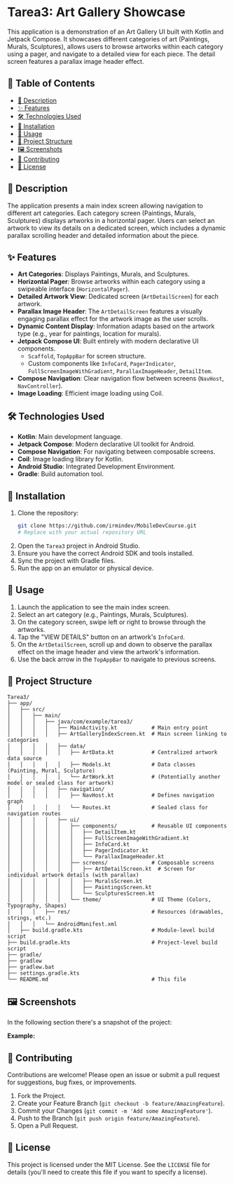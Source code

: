 # Tarea3: Art Gallery Showcase

This application is a demonstration of an Art Gallery UI built with Kotlin and Jetpack Compose. It showcases different categories of art (Paintings, Murals, Sculptures), allows users to browse artworks within each category using a pager, and navigate to a detailed view for each piece. The detail screen features a parallax image header effect.

## 📑 Table of Contents

- [📝 Description](#-description)
- [✨ Features](#-features)
- [🛠️ Technologies Used](#️-technologies-used)
- [🚀 Installation](#-installation)
- [📱 Usage](#-usage)
- [📂 Project Structure](#-project-structure)
- [🖼️ Screenshots](#️-screenshots)
- [🤝 Contributing](#-contributing)
- [📄 License](#-license)

## 📝 Description

The application presents a main index screen allowing navigation to different art categories. Each category screen (Paintings, Murals, Sculptures) displays artworks in a horizontal pager. Users can select an artwork to view its details on a dedicated screen, which includes a dynamic parallax scrolling header and detailed information about the piece.

## ✨ Features

- **Art Categories**: Displays Paintings, Murals, and Sculptures.
- **Horizontal Pager**: Browse artworks within each category using a swipeable interface (`HorizontalPager`).
- **Detailed Artwork View**: Dedicated screen (`ArtDetailScreen`) for each artwork.
- **Parallax Image Header**: The `ArtDetailScreen` features a visually engaging parallax effect for the artwork image as the user scrolls.
- **Dynamic Content Display**: Information adapts based on the artwork type (e.g., year for paintings, location for murals).
- **Jetpack Compose UI**: Built entirely with modern declarative UI components.
    - `Scaffold`, `TopAppBar` for screen structure.
    - Custom components like `InfoCard`, `PagerIndicator`, `FullScreenImageWithGradient`, `ParallaxImageHeader`, `DetailItem`.
- **Compose Navigation**: Clear navigation flow between screens (`NavHost`, `NavController`).
- **Image Loading**: Efficient image loading using Coil.

## 🛠️ Technologies Used

- **Kotlin**: Main development language.
- **Jetpack Compose**: Modern declarative UI toolkit for Android.
- **Compose Navigation**: For navigating between composable screens.
- **Coil**: Image loading library for Kotlin.
- **Android Studio**: Integrated Development Environment.
- **Gradle**: Build automation tool.

## 🚀 Installation

1.  Clone the repository:
    ```bash
    git clone https://github.com/irmindev/MobileDevCourse.git 
    # Replace with your actual repository URL
    ```
2.  Open the `Tarea3` project in Android Studio.
3.  Ensure you have the correct Android SDK and tools installed.
4.  Sync the project with Gradle files.
5.  Run the app on an emulator or physical device.

## 📱 Usage

1.  Launch the application to see the main index screen.
2.  Select an art category (e.g., Paintings, Murals, Sculptures).
3.  On the category screen, swipe left or right to browse through the artworks.
4.  Tap the "VIEW DETAILS" button on an artwork's `InfoCard`.
5.  On the `ArtDetailScreen`, scroll up and down to observe the parallax effect on the image header and view the artwork's information.
6.  Use the back arrow in the `TopAppBar` to navigate to previous screens.

## 📂 Project Structure

```
Tarea3/
├── app/
│   ├── src/
│   │   ├── main/
│   │   │   ├── java/com/example/tarea3/
│   │   │   │   ├── MainActivity.kt           # Main entry point
│   │   │   │   ├── ArtGalleryIndexScreen.kt  # Main screen linking to categories
│   │   │   │   ├── data/
│   │   │   │   │   ├── ArtData.kt            # Centralized artwork data source
│   │   │   │   │   ├── Models.kt             # Data classes (Painting, Mural, Sculpture)
│   │   │   │   │   └── ArtWork.kt            # (Potentially another model or sealed class for artwork)
│   │   │   │   ├── navigation/
│   │   │   │   │   ├── NavHost.kt            # Defines navigation graph
│   │   │   │   │   └── Routes.kt             # Sealed class for navigation routes
│   │   │   │   ├── ui/
│   │   │   │   │   ├── components/           # Reusable UI components
│   │   │   │   │   │   ├── DetailItem.kt
│   │   │   │   │   │   ├── FullScreenImageWithGradient.kt
│   │   │   │   │   │   ├── InfoCard.kt
│   │   │   │   │   │   ├── PagerIndicator.kt
│   │   │   │   │   │   └── ParallaxImageHeader.kt
│   │   │   │   │   ├── screens/              # Composable screens
│   │   │   │   │   │   ├── ArtDetailScreen.kt  # Screen for individual artwork details (with parallax)
│   │   │   │   │   │   ├── MuralsScreen.kt
│   │   │   │   │   │   ├── PaintingsScreen.kt
│   │   │   │   │   │   └── SculpturesScreen.kt
│   │   │   │   │   └── theme/                # UI Theme (Colors, Typography, Shapes)
│   │   │   ├── res/                          # Resources (drawables, strings, etc.)
│   │   │   └── AndroidManifest.xml
│   ├── build.gradle.kts                      # Module-level build script
├── build.gradle.kts                          # Project-level build script
├── gradle/
├── gradlew
├── gradlew.bat
├── settings.gradle.kts
└── README.md                                 # This file
```

## 🖼️ Screenshots
In the following section there's a snapshot of the project:

**Example:**
<!--
### Index Screen
![index_screen.png](assets/index_screen.png)

### Paintings Screen (Pager)
![paintings_screen.png](assets/paintings_screen.png)

### Art Detail Screen (Parallax)
![art_detail_screen.png](assets/art_detail_screen.png)
-->

## 🤝 Contributing

Contributions are welcome! Please open an issue or submit a pull request for suggestions, bug fixes, or improvements.

1.  Fork the Project.
2.  Create your Feature Branch (`git checkout -b feature/AmazingFeature`).
3.  Commit your Changes (`git commit -m 'Add some AmazingFeature'`).
4.  Push to the Branch (`git push origin feature/AmazingFeature`).
5.  Open a Pull Request.

## 📄 License

This project is licensed under the MIT License. See the `LICENSE` file for details (you'll need to create this file if you want to specify a license).
